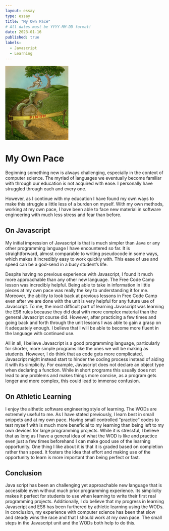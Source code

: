 ```yaml
---
layout: essay
type: essay
title: "My Own Pace"
# All dates must be YYYY-MM-DD format!
date: 2023-01-16
published: true
labels:
  - Javascript
  - Learning
---
```

<img width="200px" class="rounded float-start pe-4" src="../img/tortoise_hare.jpg">

# My Own Pace

Beginning something new is always challenging, especially in the context of computer science. The myriad of languages we eventually become familiar with through our education is not acquired with ease. I personally have struggled through each and every one. 

However, as I continue with my education I have found my own ways to make this struggle a little less of a burden on myself. With my own methods, working at my own pace, I have been able to face new material in software engineering with much less stress and fear than before. 

## On Javascript
My initial impression of Javascript is that is much simpler than Java or any other programming language I have encountered so far. It is straightforward, almost comparable to writing pseudocode in some ways, which makes it incredibly easy to work quickly with. This ease of use and speed can be a god-send in a busy student’s life. 

Despite having no previous experience with Javascript, I found it much more approachable than any other new language. The Free Code Camp lesson was incredibly helpful. Being able to take in information in little pieces at my own pace was really the key to understanding it for me. Moreover, the ability to look back at previous lessons in Free Code Camp even after we are done with the unit is very helpful for any future use of Javascript. To me, the most difficult part of learning Javascript was learning the ES6 rules because they did deal with more complex material than the general Javascript course did. However, after practicing a few times and going back and forth through the unit lessons I was able to gain a grasp on it adequately enough. I believe that I will be able to become more fluent in the language with continued use. 

All in all, I believe Javascript is a good programming language, particularly for shorter, more simple programs like the ones we will be making as students. However, I do think that as code gets more complicated, Javascript might instead start to hinder the coding process instead of aiding it with its simplicity. For example, Javascript does not declare an object type when declaring a function. While in short programs this usually does not lead to any problems and makes things more concise, as a program gets longer and more complex, this could lead to immense confusion. 

## On Athletic Learning
I enjoy the althetic software engineering style of learning. The WODs are extremely useful to me. As I have stated previously, I learn best in small snippets and at my own pace. Having small controlled “practice” codes to test myself with is much more beneficial to my learning than being left to my own devices for large programming projects. While it is stressful, I believe that as long as I have a general idea of what the WOD is like and practice even just a few times beforehand I can make good use of the learning opportunity. One thing I like about it is that it is graded based on completion rather than speed. It fosters the idea that effort and making use of the opportunity to learn is more important than being perfect or fast.

## Conclusion
Java script has been an challenging yet approachable new language that is accessible even without much prior programming experience. Its simplicity makes it perfect for students to use when learning to write their first real programming projects. Additionally, I do believe that my progress in learning Javascript and ES6 has been furthered by athletic learning using the WODs. In conclusion, my experience with computer science has been that slow and steady wins the race and that I should work at my own pace. The small steps in the Javascript unit and the WODs both help to do this. 


